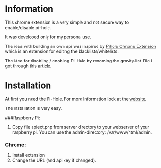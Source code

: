 # Information
This chrome extension is a very simple and not secure way to enable/disable pi-hole.

It was developed only for my personal use.

The idea with building an own api was inspired by [Pihole Chrome Extension](https://github.com/packtloss/pihole-extension) which is an extension for editing the blacklists/whitelists.

The idea for disabling / enabling Pi-Hole by renaming the gravity.list-File i got through this [article](http://thetimmy.silvernight.org/pages/endisbutton/).

# Installation

At first you need the Pi-Hole. For more Information look at the [website](https://pi-hole.net/).

The installation is very easy.

###Raspberry Pi:

1. Copy file apiext.php from server directory to your webserver of your raspberry pi.
   You can use the admin-directory: /var/www/html/admin.

### Chrome:
1. Install	extension
2. Change the URL (and api key if changed).
